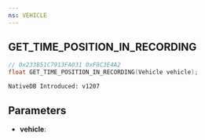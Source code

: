 ```yaml
---
ns: VEHICLE
---
```

## GET_TIME_POSITION_IN_RECORDING

```c
// 0x233B51C7913FA031 0xF8C3E4A2
float GET_TIME_POSITION_IN_RECORDING(Vehicle vehicle);
```

```
NativeDB Introduced: v1207
```

## Parameters
* **vehicle**:
